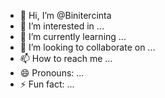 - 👋 Hi, I’m @Binitercinta
- 👀 I’m interested in ...
- 🌱 I’m currently learning ...
- 💞️ I’m looking to collaborate on ...
- 📫 How to reach me ...
- 😄 Pronouns: ...
- ⚡ Fun fact: ...

<!---
Binitercinta/Binitercinta is a ✨ special ✨ repository because its `README.md` (this file) appears on your GitHub profile.
You can click the Preview link to take a look at your changes.
--->
